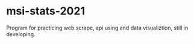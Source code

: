 # msi-stats-2021
Program for practicing web scrape, api using and data visualiztion, still in developing.
